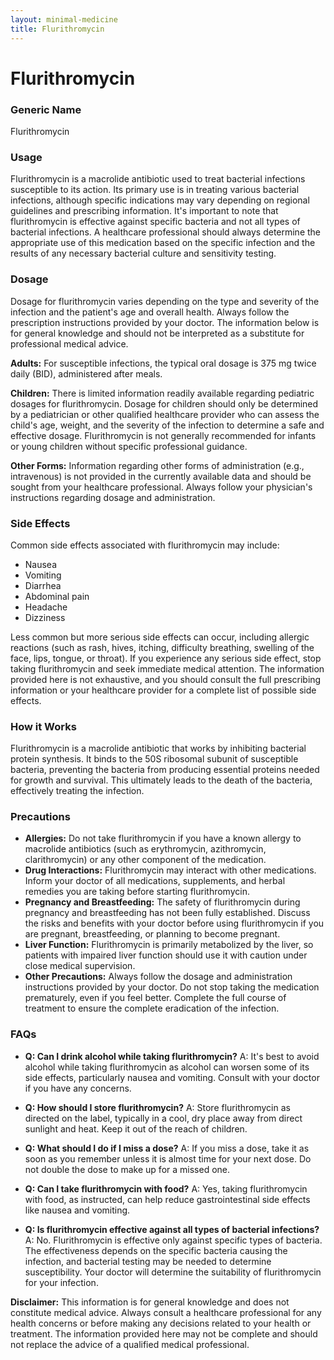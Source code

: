 ```yaml
---
layout: minimal-medicine
title: Flurithromycin
---
```


# Flurithromycin
### Generic Name
Flurithromycin

### Usage

Flurithromycin is a macrolide antibiotic used to treat bacterial infections susceptible to its action.  Its primary use is in treating various bacterial infections, although specific indications may vary depending on regional guidelines and prescribing information.  It's important to note that flurithromycin is effective against specific bacteria and not all types of bacterial infections.  A healthcare professional should always determine the appropriate use of this medication based on the specific infection and the results of any necessary bacterial culture and sensitivity testing.


### Dosage

Dosage for flurithromycin varies depending on the type and severity of the infection and the patient's age and overall health.  Always follow the prescription instructions provided by your doctor.  The information below is for general knowledge and should not be interpreted as a substitute for professional medical advice.

**Adults:** For susceptible infections, the typical oral dosage is 375 mg twice daily (BID), administered after meals.

**Children:**  There is limited information readily available regarding pediatric dosages for flurithromycin.  Dosage for children should only be determined by a pediatrician or other qualified healthcare provider who can assess the child's age, weight, and the severity of the infection to determine a safe and effective dosage.  Flurithromycin is not generally recommended for infants or young children without specific professional guidance.

**Other Forms:** Information regarding other forms of administration (e.g., intravenous) is not provided in the currently available data and should be sought from your healthcare professional.  Always follow your physician's instructions regarding dosage and administration.


### Side Effects

Common side effects associated with flurithromycin may include:

* Nausea
* Vomiting
* Diarrhea
* Abdominal pain
* Headache
* Dizziness

Less common but more serious side effects can occur, including allergic reactions (such as rash, hives, itching, difficulty breathing, swelling of the face, lips, tongue, or throat).  If you experience any serious side effect, stop taking flurithromycin and seek immediate medical attention.  The information provided here is not exhaustive, and you should consult the full prescribing information or your healthcare provider for a complete list of possible side effects.


### How it Works

Flurithromycin is a macrolide antibiotic that works by inhibiting bacterial protein synthesis.  It binds to the 50S ribosomal subunit of susceptible bacteria, preventing the bacteria from producing essential proteins needed for growth and survival. This ultimately leads to the death of the bacteria, effectively treating the infection.


### Precautions

* **Allergies:**  Do not take flurithromycin if you have a known allergy to macrolide antibiotics (such as erythromycin, azithromycin, clarithromycin) or any other component of the medication.
* **Drug Interactions:**  Flurithromycin may interact with other medications.  Inform your doctor of all medications, supplements, and herbal remedies you are taking before starting flurithromycin.
* **Pregnancy and Breastfeeding:**  The safety of flurithromycin during pregnancy and breastfeeding has not been fully established.  Discuss the risks and benefits with your doctor before using flurithromycin if you are pregnant, breastfeeding, or planning to become pregnant.
* **Liver Function:** Flurithromycin is primarily metabolized by the liver, so patients with impaired liver function should use it with caution under close medical supervision.
* **Other Precautions:**  Always follow the dosage and administration instructions provided by your doctor.  Do not stop taking the medication prematurely, even if you feel better.  Complete the full course of treatment to ensure the complete eradication of the infection.


### FAQs

* **Q: Can I drink alcohol while taking flurithromycin?**  A: It's best to avoid alcohol while taking flurithromycin as alcohol can worsen some of its side effects, particularly nausea and vomiting.  Consult with your doctor if you have any concerns.

* **Q: How should I store flurithromycin?** A: Store flurithromycin as directed on the label, typically in a cool, dry place away from direct sunlight and heat.  Keep it out of the reach of children.

* **Q: What should I do if I miss a dose?** A: If you miss a dose, take it as soon as you remember unless it is almost time for your next dose.  Do not double the dose to make up for a missed one.

* **Q: Can I take flurithromycin with food?** A: Yes, taking flurithromycin with food, as instructed, can help reduce gastrointestinal side effects like nausea and vomiting.

* **Q: Is flurithromycin effective against all types of bacterial infections?** A: No. Flurithromycin is effective only against specific types of bacteria.  The effectiveness depends on the specific bacteria causing the infection, and bacterial testing may be needed to determine susceptibility.  Your doctor will determine the suitability of flurithromycin for your infection.


**Disclaimer:** This information is for general knowledge and does not constitute medical advice.  Always consult a healthcare professional for any health concerns or before making any decisions related to your health or treatment.  The information provided here may not be complete and should not replace the advice of a qualified medical professional.
